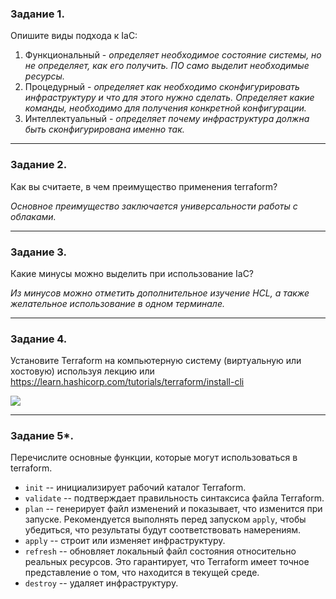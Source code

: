 ### Задание 1. 

Опишите виды подхода к IaC:
1. Функциональный - *определяет необходимое состояние системы, но не определяет, как его получить. ПО само выделит необходимые ресурсы.*
2. Процедурный - *определяет как необходимо сконфигурировать инфраструктуру и что для этого нужно сделать. Определяет какие команды, необходимо для получения конкретной конфигурации.*
3. Интеллектуальный - *определяет почему инфраструктура должна быть сконфигурирована именно так.*

---

### Задание 2.

Как вы считаете, в чем преимущество применения terraform?

*Основное преимущество заключается универсальности работы с облаками.*

---

### Задание 3.

Какие минусы можно выделить при использование IaC?

*Из минусов можно отметить дополнительное изучение HCL, а также желательное использование в одном терминале.*
 
---

### Задание 4.

Установите Terraform на компьютерную систему (виртуальную или хостовую) используя лекцию или https://learn.hashicorp.com/tutorials/terraform/install-cli

![](https://github.com/guillotine666/nah/blob/master/automation_infra/homeworks/tmp/7/7.2.1.png)

---

### Задание 5*.

Перечислите основные функции, которые могут использоваться в terraform.

- `init` -- инициализирует рабочий каталог Terraform.
- `validate` -- подтверждает правильность синтаксиса файла Terraform.
- `plan` -- генерирует файл изменений и показывает, что изменится при запуске. Рекомендуется выполнять перед запуском `apply`, чтобы убедиться, что результаты будут соответствовать намерениям.
- `apply` -- строит или изменяет инфраструктуру.
- `refresh` -- обновляет локальный файл состояния относительно реальных ресурсов. Это гарантирует, что Terraform имеет точное представление о том, что находится в текущей среде.
- `destroy` -- удаляет инфраструктуру.